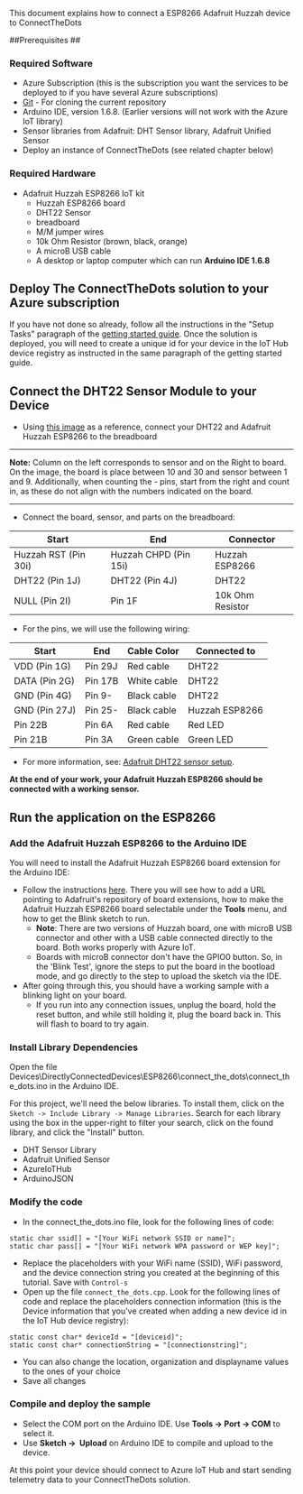 This document explains how to connect a ESP8266 Adafruit Huzzah device to ConnectTheDots

##Prerequisites ##

### Required Software

- Azure Subscription (this is the subscription you want the services to be deployed to if you have several Azure subscriptions)
- [Git](https://git-scm.com/downloads) - For cloning the current repository
- Arduino IDE, version 1.6.8. (Earlier versions will not work with the Azure IoT library)
- Sensor libraries from Adafruit: DHT Sensor library, Adafruit Unified Sensor
- Deploy an instance of ConnectTheDots (see related chapter below) 

### Required Hardware

- Adafruit Huzzah ESP8266 IoT kit
  - Huzzah ESP8266 board
  - DHT22 Sensor
  - breadboard
  - M/M jumper wires
  - 10k Ohm Resistor (brown, black, orange)
  - A microB USB cable
  - A desktop or laptop computer which can run **Arduino IDE 1.6.8**

## Deploy The ConnectTheDots solution to your Azure subscription
If you have not done so already, follow all the instructions in the "Setup Tasks" paragraph of the [getting started guide](../../../GettingStarted.md). 
Once the solution is deployed, you will need to create a unique id for your device in the IoT Hub device registry as instructed in the same paragraph of the getting started guide.

## Connect the DHT22 Sensor Module to your Device

- Using [this image](https://github.com/Azure/connectthedots/blob/master/Devices/DirectlyConnectedDevices/ESP8266/images/huzzah_connect_the_dots.png?raw=true) as a reference, connect your DHT22 and Adafruit Huzzah ESP8266 to the breadboard

***
**Note:** Column on the left corresponds to sensor and on the Right to board. On the image, the board is place between 10 and 30 and sensor between 1 and 9. Additionally, when counting the - pins, start from the right and count in, as these do not align with the numbers indicated on the board.
***

- Connect the board, sensor, and parts on the breadboard:

| Start                   | End                    | Connector     |
| ----------------------- | ---------------------- | ------------ |
| Huzzah RST (Pin 30i)    | Huzzah CHPD (Pin 15i)  | Huzzah ESP8266 |
| DHT22 (Pin 1J)          | DHT22 (Pin 4J)         | DHT22         |
| NULL (Pin 2I)           | Pin 1F                 | 10k Ohm Resistor  |

- For the pins, we will use the following wiring:

| Start                   | End                    | Cable Color   | Connected to |
| ----------------------- | ---------------------- | ------------ | ------------- |
| VDD (Pin 1G)            | Pin 29J             | Red cable    | DHT22 |
| DATA (Pin 2G)           | Pin 17B             | White cable  | DHT22 |
| GND (Pin 4G)            | Pin 9-              | Black cable  | DHT22 |
| GND (Pin 27J)           | Pin 25-             | Black cable  | Huzzah ESP8266 |
| Pin 22B                 | Pin 6A              | Red cable    | Red LED  |
| Pin 21B                 | Pin 3A              | Green cable    | Green LED  |


- For more information, see: [Adafruit DHT22 sensor setup](https://learn.adafruit.com/dht/connecting-to-a-dhtxx-sensor).

**At the end of your work, your Adafruit Huzzah ESP8266 should be connected with a working sensor.**

## Run the application on the ESP8266

### Add the Adafruit Huzzah ESP8266 to the Arduino IDE
You will need to install the Adafruit Huzzah ESP8266 board extension for the Arduino IDE:

- Follow the instructions [here](https://learn.adafruit.com/adafruit-huzzah-esp8266-breakout/using-arduino-ide). There you will see how to add a URL pointing to Adafruit's repository of board extensions, how to make the Adafruit Huzzah ESP8266 board selectable under the **Tools** menu, and how to get the Blink sketch to run.
  - **Note**: There are two versions of Huzzah board, one with microB USB connector and other with a USB cable connected directly to the board. Both works properly with Azure IoT.
  - Boards with microB connector don't have the GPIO0 button. So, in the 'Blink Test', ignore the steps to put the board in the bootload mode, and go directly to the step to upload the sketch via the IDE.
- After going through this, you should have a working sample with a blinking light on your board.
    - If you run into any connection issues, unplug the board, hold the reset button, and while still holding it, plug the board back in. This will flash to board to try again.

### Install Library Dependencies

Open the file Devices\DirectlyConnectedDevices\ESP8266\connect_the_dots\connect_the_dots.ino in the Arduino IDE.

For this project, we'll  need the below libraries. To install them, click on the `Sketch -> Include Library -> Manage Libraries`. Search for each library using the box in the upper-right to filter your search, click on the found library, and click the "Install" button. 

 - DHT Sensor Library
 - Adafruit Unified Sensor
 - AzureIoTHub
 - ArduinoJSON

### Modify the code

- In the connect_the_dots.ino file, look for the following lines of code:

```
static char ssid[] = "[Your WiFi network SSID or name]";
static char pass[] = "[Your WiFi network WPA password or WEP key]";
```

- Replace the placeholders with your WiFi name (SSID), WiFi password, and the device connection string you created at the beginning of this tutorial. Save with `Control-s`
- Open up the file `connect_the_dots.cpp`. Look for the following lines of code and replace the placeholders connection information (this is the Device information that you've created when adding a new device id in the IoT Hub device registry):

```
static const char* deviceId = "[deviceid]";
static const char* connectionString = "[connectionstring]";
```

- You can also change the location, organization and displayname values to the ones of your choice
- Save all changes

### Compile and deploy the sample

- Select the COM port on the Arduino IDE. Use **Tools -&gt; Port -&gt; COM** to select it.
- Use **Sketch -&gt;  Upload** on Arduino IDE to compile and upload to the device.

At this point your device should connect to Azure IoT Hub and start sending telemetry data to your ConnectTheDots solution.